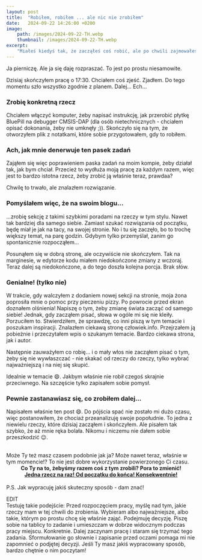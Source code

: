 ```yaml
---
layout: post
title:  "Robiłem, robiłem ... ale nic nie zrobiłem"
date:   2024-09-22 14:26:00 +0200
image:
    path: /images/2024-09-22-TH.webp
    thumbnail: /images/2024-09-22-TH.webp
excerpt:
    "Miałeś kiedyś tak, że zacząłeś coś robić, ale po chwili zajmowałeś się czymś zupełnie innym?<br>No właśnie. Ja mam tak często. Na przykład dzisiaj."
---
```


Ja pierniczę. Ale ja się daję rozpraszać. To jest po prostu niesamowite.

Dzisiaj skończyłem pracę o 17:30. Chciałem coś zjeść. Zjadłem. Do tego momentu szło wszystko zgodnie z planem. Dalej... Ech...

### Zrobię konkretną rzecz

Chciałem włączyć komputer, żeby napisać instrukcję, jak przerobić płytkę BluePill na debugger CMSIS-DAP (dla osób nietechnicznych - chciałem opisać dokonania, żeby nie umknęły ;)). Skończyło się na tym, że otworzyłem plik z notatkami, które sobie przygotowałem, gdy to robiłem.

### Ach, jak mnie denerwuje ten pasek zadań

Zająłem się więc poprawieniem paska zadań na moim kompie, żeby działał tak, jak bym chciał. Przecież to wydłuża moją pracę za każdym razem, więc jest to bardzo istotna rzecz, żeby zrobić ją właśnie teraz, prawdaa?

Chwilę to trwało, ale znalazłem rozwiązanie.

### Pomyślałem więc, że na swoim blogu...

...zrobię sekcję z takimi szybkimi poradami na rzeczy w tym stylu. Nawet tak bardziej dla samego siebie. Zamiast szukać rozwiązania od początku, będę miał je jak na tacy, na swojej stronie. No i tu się zaczęło, bo to trochę większy temat, na parę godzin. Gdybym tylko przemyślał, zanim go spontanicznie rozpocząłem...

Posunąłem się w dobrą stronę, ale oczywiście nie skończyłem. Tak na marginesie, w edytorze kodu miałem niedokończone zmiany z wczoraj. Teraz dalej są niedokończone, a do tego doszła kolejna porcja. Brak słów.

### Genialne! (tylko nie)

W trakcie, gdy walczyłem z dodaniem nowej sekcji na stronie, moja żona poprosiła mnie o pomoc przy pieczeniu pizzy. Po powrocie przed ekran doznałem olśnienia! Napiszę o tym, żeby zmianę świata zacząć od samego siebie! Jednak, gdy zacząłem pisać, słowa w ogóle mi się nie kleiły. Porzuciłem to. Stwierdziłem, że sprawdzę, co inni piszą w tym temacie i poszukam inspiracji. Znalazłem ciekawą stronę człowiek.info. Przejrzałem ją pobieżnie i przeczytałem wpis o szukanym temacie. Bardzo ciekawa strona, jak i autor.

Następnie zauważyłem co robię… i o mały włos nie zacząłem pisać o tym, żeby się nie wywłaszczać - nie skakać od rzeczy do rzeczy, tylko wybrać najważniejszą i na niej się skupić.

Idealnie w temacie :smile:. Jakbym właśnie nie robił czegoś skrajnie przeciwnego. Na szczęście tylko zapisałem sobie pomysł.

### Pewnie zastanawiasz się, co zrobiłem dalej...

Napisałem właśnie ten post :smile:. Do pójścia spać nie zostało mi dużo czasu, więc postanowiłem, że chociaż przeanalizuję swoje popołudnie. To jedna z niewielu rzeczy, które dzisiaj zacząłem i skończyłem. Ale pisałem tak szybko, że aż mnie ręka bolała. Nikomu i niczemu nie dałem sobie przeszkodzić :wink:.

<br>
Może Ty też masz czasem podobnie jak ja? Może nawet teraz, właśnie w tym momencie!? To nie jest dobre wykorzystanie powierzonego Ci czasu.

<center><b>Co Ty na to, żebyśmy razem coś z tym zrobili? Pora to zmienić!<br>
<u>Jedna rzecz na raz! Od początku do końca! Konsekwentnie!</u></b></center>

<br>
P.S. Jak wypracuję jakiś skuteczny sposób - dam znać!

<br>

EDIT<br>
Testuję takie podejście: Przed rozpoczęciem pracy, myślę nad tym, jakie rzeczy mam w tej chwili do zrobienia. Wybieram albo najważniejsze, albo takie, którym po prostu chcę się właśnie zająć. Podejmuję decyzję. Piszę sobie na tablicy to zadanie i umieszczam w dobrze widocznym podczas pracy miejscu. Konkretnie. Dalej zaczynam pracę i staram się trzymać tego zadania. Sformułowanie go słownie i zapisanie przed oczami pomaga mi nie zapomnieć o podjętej decyzji.
Jeśli Ty masz jakiś wypracowany sposób, bardzo chętnie o nim poczytam!

